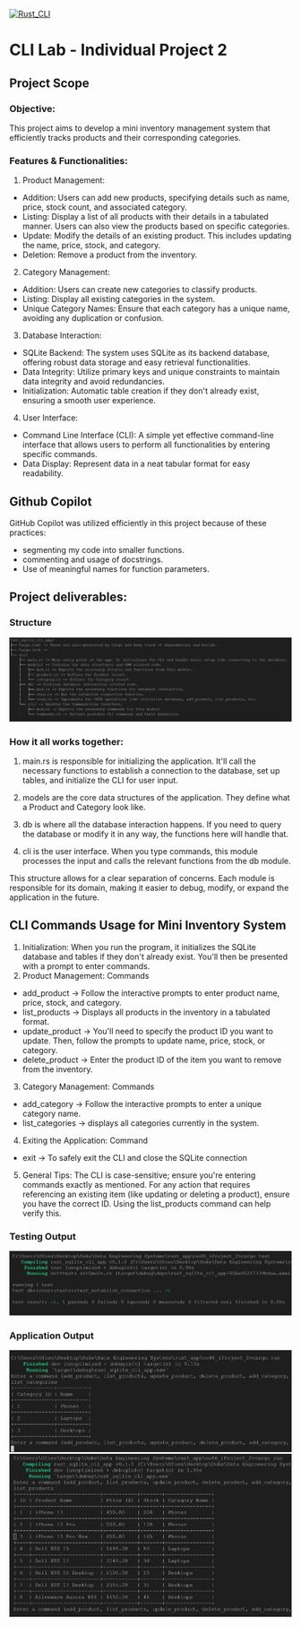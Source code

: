 [![Rust_CLI](https://github.com/nogibjj/oo46_Mini_Proj_W8/actions/workflows/cicd.yml/badge.svg)][def]

# CLI Lab - Individual Project 2

## Project Scope

### Objective:

This project aims to develop a mini inventory management system that efficiently tracks products and their corresponding categories.

### Features & Functionalities:

1. Product Management:

- Addition: Users can add new products, specifying details such as name, price, stock count, and associated category.
- Listing: Display a list of all products with their details in a tabulated manner. Users can also view the products based on specific categories.
- Update: Modify the details of an existing product. This includes updating the name, price, stock, and category.
- Deletion: Remove a product from the inventory.

2. Category Management:

- Addition: Users can create new categories to classify products.
- Listing: Display all existing categories in the system.
- Unique Category Names: Ensure that each category has a unique name, avoiding any duplication or confusion.

3. Database Interaction:

- SQLite Backend: The system uses SQLite as its backend database, offering robust data storage and easy retrieval functionalities.
- Data Integrity: Utilize primary keys and unique constraints to maintain data integrity and avoid redundancies.
- Initialization: Automatic table creation if they don't already exist, ensuring a smooth user experience.

4. User Interface:

- Command Line Interface (CLI): A simple yet effective command-line interface that allows users to perform all functionalities by entering specific commands.
- Data Display: Represent data in a neat tabular format for easy readability.

## Github Copilot

GitHub Copilot was utilized efficiently in this project because of these practices:

- segmenting my code into smaller functions.
- commenting and usage of docstrings.
- Use of meaningful names for function parameters.

## Project deliverables:

### Structure

![struct](struct.png)

### How it all works together:

1. main.rs is responsible for initializing the application. It'll call the necessary functions to establish a connection to the database, set up tables, and initialize the CLI for user input.

2. models are the core data structures of the application. They define what a Product and Category look like.

3. db is where all the database interaction happens. If you need to query the database or modify it in any way, the functions here will handle that.

4. cli is the user interface. When you type commands, this module processes the input and calls the relevant functions from the db module.

This structure allows for a clear separation of concerns. Each module is responsible for its domain, making it easier to debug, modify, or expand the application in the future.

## CLI Commands Usage for Mini Inventory System

1. Initialization: When you run the program, it initializes the SQLite database and tables if they don't already exist. You'll then be presented with a prompt to enter commands.
2. Product Management: Commands

- add_product -> Follow the interactive prompts to enter product name, price, stock, and category.
- list_products -> Displays all products in the inventory in a tabulated format.
- update_product -> You'll need to specify the product ID you want to update. Then, follow the prompts to update name, price, stock, or category.
- delete_product -> Enter the product ID of the item you want to remove from the inventory.

3. Category Management: Commands

- add_category -> Follow the interactive prompts to enter a unique category name.
- list_categories -> displays all categories currently in the system.

4. Exiting the Application: Command

- exit -> To safely exit the CLI and close the SQLite connection

5. General Tips:
   The CLI is case-sensitive; ensure you're entering commands exactly as mentioned.
   For any action that requires referencing an existing item (like updating or deleting a product), ensure you have the correct ID. Using the list_products command can help verify this.

### Testing Output

![Output_Test](test.png)

### Application Output

![Output1](output1.png)
![Output](output.png)

[def]: https://github.com/nogibjj/oo46_Mini_Proj_W8/actions/workflows/cicd.yml
